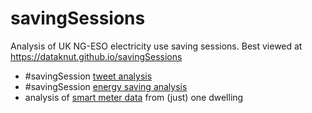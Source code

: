 # savingSessions

Analysis of UK NG-ESO electricity use saving sessions. Best viewed at https://dataknut.github.io/savingSessions

 * #savingSession [tweet analysis](savingSessionsTweets.html)
 * #savingSession [energy saving analysis](savingSessionsEnergy.html)
 * analysis of [smart meter data](https://dataknut.github.io/octopusAPI/energyReport.html#523_Winter_2022_SavingsSessions) from (just) one dwelling
